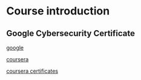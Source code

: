 # Course introduction


## Google Cybersecurity Certificate

[ google ](https://grow.google/certificates/cybersecurity/)

[ coursera ](https://www.coursera.org/professional-certificates/google-cybersecurity)

[ coursera certificates ](https://www.coursera.org/google-career-certificates)

